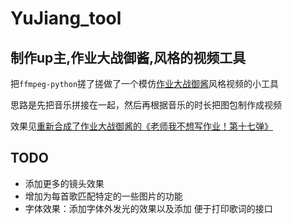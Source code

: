# YuJiang_tool
## 制作up主,作业大战御酱,风格的视频工具

把```ffmpeg-python```搓了搓做了一个模仿[作业大战御酱](https://space.bilibili.com/351067)风格视频的小工具

思路是先把音乐拼接在一起，然后再根据音乐的时长把图包制作成视频

效果见[重新合成了作业大战御酱的《老师我不想写作业！第十七弹》](https://www.bilibili.com/video/BV1pV4y1g7pi)

## TODO
- 添加更多的镜头效果
- 增加为每首歌匹配特定的一些图片的功能
- 字体效果：添加字体外发光的效果以及添加 便于打印歌词的接口